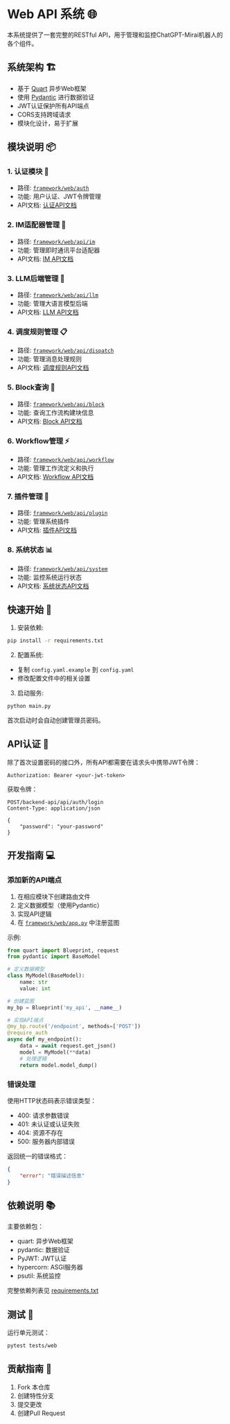 # Web API 系统 🌐

本系统提供了一套完整的RESTful API，用于管理和监控ChatGPT-Mirai机器人的各个组件。

## 系统架构 🏗️

- 基于 [Quart](https://pgjones.gitlab.io/quart/) 异步Web框架
- 使用 [Pydantic](https://docs.pydantic.dev/) 进行数据验证
- JWT认证保护所有API端点
- CORS支持跨域请求
- 模块化设计，易于扩展

## 模块说明 📦

### 1. 认证模块 🔐
- 路径: [`framework/web/auth`](../framework/web/auth)
- 功能: 用户认证、JWT令牌管理
- API文档: [认证API文档](../framework/web/auth/README.md)

### 2. IM适配器管理 💬
- 路径: [`framework/web/api/im`](../framework/web/api/im)
- 功能: 管理即时通讯平台适配器
- API文档: [IM API文档](../framework/web/api/im/README.md)

### 3. LLM后端管理 🤖
- 路径: [`framework/web/api/llm`](../framework/web/api/llm)
- 功能: 管理大语言模型后端
- API文档: [LLM API文档](../framework/web/api/llm/README.md)

### 4. 调度规则管理 📋
- 路径: [`framework/web/api/dispatch`](../framework/web/api/dispatch)
- 功能: 管理消息处理规则
- API文档: [调度规则API文档](../framework/web/api/dispatch/README.md)

### 5. Block查询 🧩
- 路径: [`framework/web/api/block`](../framework/web/api/block)
- 功能: 查询工作流构建块信息
- API文档: [Block API文档](../framework/web/api/block/README.md)

### 6. Workflow管理 ⚡
- 路径: [`framework/web/api/workflow`](../framework/web/api/workflow)
- 功能: 管理工作流定义和执行
- API文档: [Workflow API文档](../framework/web/api/workflow/README.md)

### 7. 插件管理 🔌
- 路径: [`framework/web/api/plugin`](../framework/web/api/plugin)
- 功能: 管理系统插件
- API文档: [插件API文档](../framework/web/api/plugin/README.md)

### 8. 系统状态 📊
- 路径: [`framework/web/api/system`](../framework/web/api/system)
- 功能: 监控系统运行状态
- API文档: [系统状态API文档](../framework/web/api/system/README.md)

## 快速开始 🚀

1. 安装依赖:
```bash
pip install -r requirements.txt
```

2. 配置系统:
- 复制 `config.yaml.example` 到 `config.yaml`
- 修改配置文件中的相关设置

3. 启动服务:
```bash
python main.py
```

首次启动时会自动创建管理员密码。

## API认证 🔑

除了首次设置密码的接口外，所有API都需要在请求头中携带JWT令牌：
```http
Authorization: Bearer <your-jwt-token>
```

获取令牌：
```http
POST/backend-api/api/auth/login
Content-Type: application/json

{
    "password": "your-password"
}
```

## 开发指南 💻

### 添加新的API端点

1. 在相应模块下创建路由文件
2. 定义数据模型（使用Pydantic）
3. 实现API逻辑
4. 在 [`framework/web/app.py`](../framework/web/app.py) 中注册蓝图

示例:
```python
from quart import Blueprint, request
from pydantic import BaseModel

# 定义数据模型
class MyModel(BaseModel):
    name: str
    value: int

# 创建蓝图
my_bp = Blueprint('my_api', __name__)

# 实现API端点
@my_bp.route('/endpoint', methods=['POST'])
@require_auth
async def my_endpoint():
    data = await request.get_json()
    model = MyModel(**data)
    # 处理逻辑
    return model.model_dump()
```

### 错误处理

使用HTTP状态码表示错误类型：
- 400: 请求参数错误
- 401: 未认证或认证失败
- 404: 资源不存在
- 500: 服务器内部错误

返回统一的错误格式：
```json
{
    "error": "错误描述信息"
}
```

## 依赖说明 📚

主要依赖包：
- quart: 异步Web框架
- pydantic: 数据验证
- PyJWT: JWT认证
- hypercorn: ASGI服务器
- psutil: 系统监控

完整依赖列表见 [requirements.txt](../requirements.txt)

## 测试 🧪

运行单元测试：
```bash
pytest tests/web
```

## 贡献指南 🤝

1. Fork 本仓库
2. 创建特性分支
3. 提交更改
4. 创建Pull Request